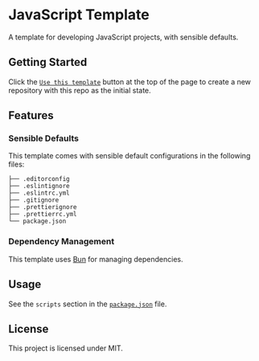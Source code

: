 # JavaScript Template

A template for developing JavaScript projects, with sensible defaults.

## Getting Started

Click the [`Use this template`](https://github.com/PaulRBerg/javascript-template/generate) button at the top of the page
to create a new repository with this repo as the initial state.

## Features

### Sensible Defaults

This template comes with sensible default configurations in the following files:

```text
├── .editorconfig
├── .eslintignore
├── .eslintrc.yml
├── .gitignore
├── .prettierignore
├── .prettierrc.yml
└── package.json
```

### Dependency Management

This template uses [Bun](https://bun.sh) for managing dependencies.

## Usage

See the `scripts` section in the [`package.json`](./package.json) file.

## License

This project is licensed under MIT.
